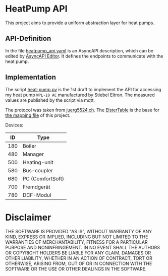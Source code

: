 HeatPump API
===

This project aims to provide a uniform abstraction layer for heat pumps.

API-Definition
---

In the file [heatpump_api.yaml](heatpump_api.yaml) is an AsyncAPI description, which can be edited by [AsyncAPI Editor](http://editor.asyncapi.org/).
It defines the endpoints to communicate with the heat pump.

Implementation
---

The script [heat-pump.py](heat-pump.py) is the 1st draft to implement the API for accessing my heat pump `WPL-10 AC` manufactured by Stiebel Eltron.
The measured values are published by the script via mqtt.

The protocol was taken from [juerg5524.ch](http://juerg5524.ch/list_data.php). The [ElsterTable](doc/ElsterTable.inc) 
is the base for [the mapping file](stiebel-eltron.csv) of this project.

Devices:

| ID | Type |
| --- | ---- |
| 180 | Boiler |
| 480 | Manager |
| 500 | Heating-unit |
| 580 | Bus-coupler |
| 680 | PC (ComfortSoft) |
| 700 | Fremdgerät |
| 780 | DCF-Modul |
    
    
Disclaimer
===

THE SOFTWARE IS PROVIDED "AS IS", WITHOUT WARRANTY OF ANY KIND, EXPRESS OR IMPLIED, INCLUDING BUT NOT LIMITED TO THE WARRANTIES OF MERCHANTABILITY, FITNESS FOR A PARTICULAR PURPOSE AND NONINFRINGEMENT. IN NO EVENT SHALL THE AUTHORS OR COPYRIGHT HOLDERS BE LIABLE FOR ANY CLAIM, DAMAGES OR OTHER LIABILITY, WHETHER IN AN ACTION OF CONTRACT, TORT OR OTHERWISE, ARISING FROM, OUT OF OR IN CONNECTION WITH THE SOFTWARE OR THE USE OR OTHER DEALINGS IN THE SOFTWARE.
